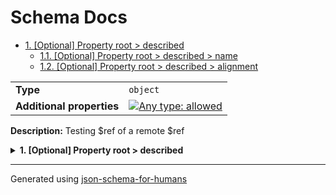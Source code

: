 # Schema Docs

- [1. [Optional] Property root > described](#described)
  - [1.1. [Optional] Property root > described > name](#described_name)
  - [1.2. [Optional] Property root > described > alignment](#described_alignment)

|                           |                                                                                                                                   |
| ------------------------- | --------------------------------------------------------------------------------------------------------------------------------- |
| **Type**                  | `object`                                                                                                                          |
| **Additional properties** | [![Any type: allowed](https://img.shields.io/badge/Any%20type-allowed-green)](# "Additional Properties of any type are allowed.") |

**Description:** Testing $ref of a remote $ref

<details>
<summary>
<strong> <a name="described"></a>1. [Optional] Property root > described</strong>  

</summary>
<blockquote>

|                           |                                                                                                                      |
| ------------------------- | -------------------------------------------------------------------------------------------------------------------- |
| **Type**                  | `object`                                                                                                             |
| **Additional properties** | [![Not allowed](https://img.shields.io/badge/Not%20allowed-red)](# "Additional Properties not allowed.")             |
| **Defined in**            | https://raw.githubusercontent.com/coveooss/json-schema-for-humans/main/docs/examples/cases/description_from_ref.json |

<details>
<summary>
<strong> <a name="described_name"></a>1.1. [Optional] Property root > described > name</strong>  

</summary>
<blockquote>

|                |                             |
| -------------- | --------------------------- |
| **Type**       | `string`                    |
| **Defined in** | #/definitions/filled_string |

**Description:** a filled string

| Restrictions   |   |
| -------------- | - |
| **Min length** | 1 |

</blockquote>
</details>

<details>
<summary>
<strong> <a name="described_alignment"></a>1.2. [Optional] Property root > described > alignment</strong>  

</summary>
<blockquote>

|                        |                         |
| ---------------------- | ----------------------- |
| **Type**               | `string`                |
| **Same definition as** | [name](#described_name) |

**Description:** a filled string

</blockquote>
</details>

</blockquote>
</details>

----------------------------------------------------------------------------------------------------------------------------
Generated using [json-schema-for-humans](https://github.com/coveooss/json-schema-for-humans)